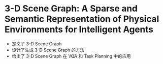 # 3-D Scene Graph: A Sparse and Semantic Representation of Physical Environments for Intelligent Agents
- 定义了 3-D Scene Graph
- 设计了生成 3-D Scene Graph 的方法
- 给出了 3-D Scene Graph 在 VQA 和 Task Planning 中的应用